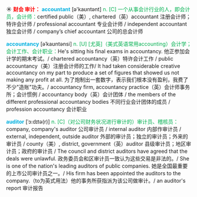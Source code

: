 ☀ <font color="red">**财会 审计：**</font>
<font color="sky blue">**accountant**</font> [ə'kaʊntənt] 
<font color="#00b050">n. [C] 一个从事会计行业的人，即会计员，会计师：</font>certified public（美）, chartered（英）accountant 注册会计师；特许会计师 / professional accountant 专业会计师 / independent accountant 独立会计师 / company’s chief accountant 公司的总会计师
           
<font color="sky blue">**accountancy**</font> [əˈkaʊntənsi]
<font color="#00b050">n. [U] [尤英]（美式英语常用accounting）会计学；会计工作、会计职业：</font>He's sitting his final exams in accountancy. 他正参加会计学的期末考试。/ chartered accountancy（英）特许会计工作 / public accountancy（美）注册会计师的工作/ It had taken considerable creative accountancy on my part to produce a set of figures that showed us not making any profit at all. 为了炮制出一套数字，表示我们根本没有盈利，我费了不少"造账"功夫。/ accountancy firm, accountancy practice（英）会计师事务所；会计惯例 / accountancy body（英）会计团体 / the members of the different professional accountancy bodies 不同行业会计团体的成员 / profession accountancy 会计职业
           
<font color="sky blue">**auditor**</font> [ˈɔ:dɪtə(r)]
<font color="#00b050">n. [C]（对公司财务状况进行审计的）审计员、稽核员：</font>company, company's auditor 公司审计员 / internal auditor 内部作审计员 / external, independent, outside auditor 外部的审计员；独立的审计员；外来的审计员 / county（美）, district, government（英）auditor 县级审计员；地区审计员；政府的审计员 / The council and district auditors have agreed that the deals were unlawful. 政务委员会和区审计员一致认为这些交易是非法的。/ She is one of the nation's leading auditors of public companies. 她是全国最重要的上市公司审计员之一。/ His firm has been appointed the auditors to the company.（to为英式用法）他的事务所获指派为该公司做审计。/ an auditor's report 审计报告